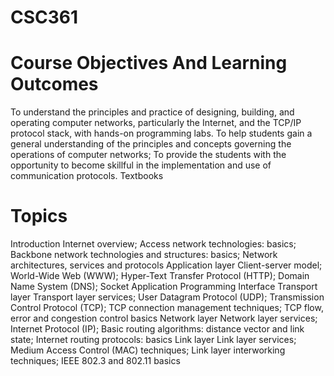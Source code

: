 # CSC361
# Course Objectives And Learning Outcomes
To understand the principles and practice of designing, building, and operating computer networks, particularly the Internet, and the TCP/IP protocol stack, with hands-on programming labs.
To help students gain a general understanding of the principles and concepts governing the operations of computer networks;
To provide the students with the opportunity to become skillful in the implementation and use of communication protocols.
Textbooks

# Topics
Introduction
Internet overview;
Access network technologies: basics;
Backbone network technologies and structures: basics;
Network architectures, services and protocols
Application layer
Client-server model;
World-Wide Web (WWW);
Hyper-Text Transfer Protocol (HTTP);
Domain Name System (DNS);
Socket Application Programming Interface
Transport layer
Transport layer services;
User Datagram Protocol (UDP);
Transmission Control Protocol (TCP);
TCP connection management techniques;
TCP flow, error and congestion control basics
Network layer
Network layer services;
Internet Protocol (IP);
Basic routing algorithms: distance vector and link state;
Internet routing protocols: basics
Link layer
Link layer services;
Medium Access Control (MAC) techniques;
Link layer interworking techniques;
IEEE 802.3 and 802.11 basics
